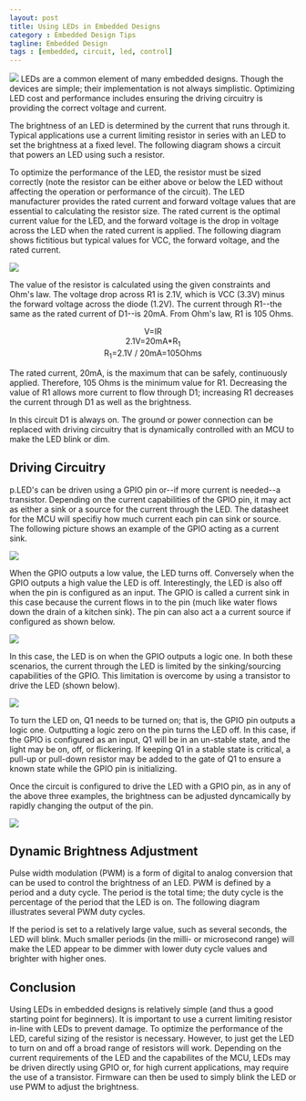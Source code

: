 ```yaml
---
layout: post
title: Using LEDs in Embedded Designs
category : Embedded Design Tips
tagline: Embedded Design
tags : [embedded, circuit, led, control]
---
```


<img class="post_image_tall" src="{{ BASE_PATH }}/images/LED-circuit.svg" />
LEDs are a common element of many embedded designs.  Though the devices are 
simple; their implementation is not always simplistic.  Optimizing LED cost 
and performance includes ensuring the driving circuitry is providing the 
correct voltage and current.

The brightness of an LED is determined by the current that runs through it.  Typical 
applications use a current limiting resistor in series with an LED to set the 
brightness at a fixed level.  The following diagram shows a circuit that powers 
an LED using such a resistor.

To optimize the performance of the LED, the resistor must be sized correctly (note the resistor can be either above or below the LED without affecting the operation or performance of the circuit).  The LED manufacturer provides the rated current and forward voltage values that are essential to calculating the resistor size.  The rated current is the optimal current value for the LED, and the forward voltage is the drop in voltage across the LED when the rated current is applied.  The following diagram shows fictitious but typical values for VCC, the forward voltage, and the rated current.

<img class="post_image_tall" src="{{ BASE_PATH }}/images/LED-circuit-annotated.svg" />

The value of the resistor is calculated using the given constraints and Ohm's law.  The voltage drop across R1 is 2.1V, which is VCC (3.3V) minus the forward voltage across the diode (1.2V).  The current through R1--the same as the rated current of D1--is 20mA.  From Ohm's law, R1 is 105 Ohms.

<p style="text-align: center">
V=IR<br/>
2.1V=20mA*R<sub>1</sub><br/>
R<sub>1</sub>=2.1V / 20mA=105Ohms<br/>
</p>

The rated current, 20mA, is the maximum that can be safely, continuously applied.  Therefore, 105 Ohms is the minimum value for R1.  Decreasing the value of R1 allows more current to flow through D1; increasing R1 decreases the current through D1 as well as the brightness.

In this circuit D1 is always on.  The ground or power connection can be replaced with driving circuitry that is dynamically controlled with an MCU to make the LED blink or dim.

## Driving Circuitry

p.LED's can be driven using a GPIO pin or--if more current is needed--a transistor.  Depending on the current capabilities of the GPIO pin, it may act as either a sink or a source for the current through the LED.  The datasheet for the MCU will specifiy how much current each pin can sink or source.  The following picture shows an example of the GPIO acting as a current sink.

<img class="post_image_tall" src="{{ BASE_PATH }}/images/LED-GPIO-sink.svg" />


When the GPIO outputs a low value, the LED turns off.  Conversely when the GPIO outputs a high value the LED is off.  Interestingly, the LED is also off when the pin is configured as an input.  The GPIO is called a current sink in this case because the current flows in to the pin (much like water flows down the drain of a kitchen sink).  The pin can also act a a current source if configured as shown below.

<img class="post_image_tall" src="{{ BASE_PATH }}/images/LED-GPIO-source.svg" />

In this case, the LED is on when the GPIO outputs a logic one.  In both these scenarios, the current through the LED is limited by the sinking/sourcing capabilities of the GPIO.  This limitation is overcome by using a transistor to drive the LED (shown below).

<img class="post_image_tall" src="{{ BASE_PATH }}/images/LED-NMOS.svg" />

To turn the LED on, Q1 needs to be turned on; that is, the GPIO pin outputs a logic one.  Outputting a logic zero on the pin turns the LED off.  In this case, if the GPIO is configured as an input, Q1 will be in an un-stable state, and the light may be on, off, or flickering.  If keeping Q1 in a stable state is critical, a pull-up or pull-down resistor may be added to the gate of Q1 to ensure a known state while the GPIO pin is initializing.

Once the circuit is configured to drive the LED with a GPIO pin, as in any of the above three examples, the brightness can be adjusted dyncamically by rapidly changing the output of the pin.

<img class="post_image" src="{{ BASE_PATH }}/images/pwm-plot.svg" />

## Dynamic Brightness Adjustment

Pulse width modulation (PWM) is a form of digital to analog conversion that can be used to control the brightness of an LED.  PWM is defined by a period and a duty cycle.  The period is the total time; the duty cycle is the percentage of the period that the LED is on.  The following diagram illustrates several PWM duty cycles.

If the period is set to a relatively large value, such as several seconds, the LED will blink.  Much smaller periods (in the milli- or microsecond range) will make the LED appear to be dimmer with lower duty cycle values and brighter with higher ones.

## Conclusion

Using LEDs in embedded designs is relatively simple (and thus a good starting point for beginners).  It is important to use a current limiting resistor in-line with LEDs to prevent damage.  To optimize the performance of the LED, careful sizing of the resistor is necessary.  However, to just get the LED to turn on and off a broad range of resistors will work.  Depending on the current requirements of the LED and the capabilites of the MCU, LEDs may be driven directly using GPIO or, for high current applications, may require the use of a transistor.  Firmware can then be used to simply blink the LED or use PWM to adjust the brightness.

